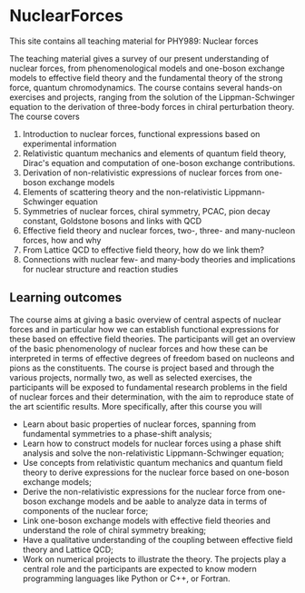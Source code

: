 # NuclearForces
This site contains all teaching material for PHY989: Nuclear forces

The teaching material gives a survey of our present understanding of nuclear forces, from phenomenological models and one-boson exchange models to effective field theory and the fundamental theory of the strong force, quantum chromodynamics. 
The course contains several hands-on exercises and projects, ranging from the solution of the Lippman-Schwinger equation to the derivation of three-body forces in chiral perturbation theory. The course covers
1. Introduction to nuclear forces, functional expressions based on experimental information
2. Relativistic quantum mechanics and elements of quantum field theory, Dirac's equation and computation of one-boson exchange contributions. 
3. Derivation of non-relativistic expressions of nuclear forces from one-boson exchange models
4. Elements of scattering theory and the non-relativistic Lippmann-Schwinger equation 
5. Symmetries of nuclear forces, chiral symmetry, PCAC, pion decay constant, Goldstone bosons  and links with QCD
6. Effective field theory and nuclear forces, two-, three- and many-nucleon forces, how and why
7. From Lattice QCD to effective field theory, how do we link them?
8. Connections with nuclear few- and many-body theories and implications for nuclear structure and reaction studies
## Learning outcomes
The course aims at giving a basic overview of central aspects of nuclear forces and in particular how we can establish functional expressions for these based on effective field theories. The participants will get an overview of the basic phenomenology of nuclear forces and how these can be interpreted in terms of effective degrees of freedom based on nucleons and pions as the constituents. 
The course is project based and through the various projects, normally two, as well as selected exercises, the participants will be exposed to fundamental research problems in the field of nuclear forces and their determination, with the aim to reproduce state of the art scientific results. More specifically, after this course you will

- Learn about basic properties of nuclear forces, spanning from fundamental symmetries to a phase-shift analysis;
- Learn how to construct models for nuclear forces using a phase shift analysis and solve the non-relativistic Lippmann-Schwinger equation;
- Use concepts from relativistic quantum mechanics and quantum field theory to derive expressions for the nuclear force based on one-boson exchange models;
- Derive the non-relativistic expressions for the nuclear force from one-boson exchange models and be aable to analyze data in terms of components of the nuclear force;
- Link one-boson exchange models with effective field theories and understand the role of chiral symmetry breaking;
- Have a qualitative understanding of the coupling between effective field theory and Lattice QCD;
- Work on numerical projects to illustrate the theory. The projects play a central role and the participants are expected to know modern programming languages like Python or C++, or Fortran. 

